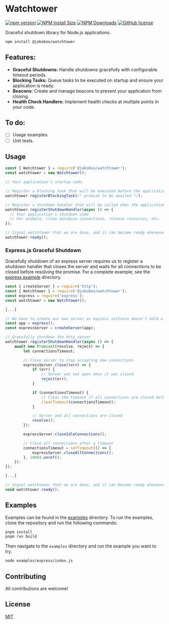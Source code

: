 # Watchtower

[![npm version](https://badge.fury.io/js/@jakoboo%2Fwatchtower.svg)](https://badge.fury.io/js/@jakoboo%2Fwatchtower)
[![NPM Install Size](https://badgen.net/packagephobia/install/@jakoboo/watchtower)](https://packagephobia.com/result?p=@jakoboo/watchtower)
[![NPM Downloads](https://badgen.net/npm/dm/@jakoboo/watchtower)](https://npmcharts.com/compare/@jakoboo/watchtower?minimal=true)
[![GitHub license](https://img.shields.io/badge/license-MIT-blue.svg)](https://github.com/jakoboo/watchtower/blob/main/LICENSE)

Graceful shutdown library for Node.js applications.

```bash
npm install @jakoboo/watchtower
```

## Features:

- **Graceful Shutdowns:** Handle shutdowns gracefully with configurable timeout periods.
- **Blocking Tasks:** Queue tasks to be executed on startup and ensure your application is ready.
- **Beacons:** Create and manage beacons to prevent your application from closing.
- **Health Check Handlers:** Implement health checks at multiple points in your code.

## To do:
- [ ] Usage examples.
- [ ] Unit tests.

## Usage
```javascript
const { Watchtower } = require('@jakoboo/watchtower');
const watchtower = new Watchtower();

// Your application's startup code.

// Register a blocking task that will be executed before the application is ready.
watchtower.registerBlockingTask(/* promise to be awaited */);

// Register a shutdown handler that will be called when the application is shutting down.
watchtower.registerShutdownHandler(async () => {
  // Your application's shutdown code.
  // For example, close database connections, release resources, etc.
});

// Signal watchtower that we are done, and it can become ready whenever queue blocking tasks are resolved.
watchtower.ready();
```

### Express.js Graceful Shutdown

Gracefully shutdown of an express server requires us to register a shutdown handler that closes the server and waits for all connections to be closed before resolving the promise.
For a complete example, see the [express example](./examples/express) directory.

```javascript
const { createServer } = require('http');
const { Watchtower } = require('@jakoboo/watchtower');
const express = require('express');
const watchtower = new Watchtower();

[...]

// We have to create our own server as express instance doesn't hold a reference to it
const app = express();
const expressServer = createServer(app);

// Gracefully shutdown the http server
watchtower.registerShutdownHandler(async () => {
    await new Promise((resolve, reject) => {
        let connectionsTimeout;

        // Close server to stop accepting new connections
        expressServer.close((err) => {
            if (err) {
                // Server was not open when it was closed
                reject(err);
            }

            if (connectionsTimeout) {
                // Clear the timeout if all connections are closed before the timeout
                clearTimeout(connectionsTimeout);
            }

            // Server and all connections are closed
            resolve();
        });

        expressServer.closeIdleConnections();

        // Close all connections after a timeout
        connectionsTimeout = setTimeout(() => {
            expressServer.closeAllConnections();
        }, 1000).unref();
    });
});

[...]

// Signal watchtower that we are done, and it can become ready whenever queue blocking tasks are resolved.
void watchtower.ready();
```

## Examples

Examples can be found in the [examples](./examples) directory.
To run the examples, clone the repository and run the following commands:

```bash
pnpm install
pnpm run build
```

Then navigate to the `examples` directory and run the example you want to try.

```bash
node examples/express/index.js
```

## Contributing
All contributions are welcome!

## License

[MIT](LICENSE)